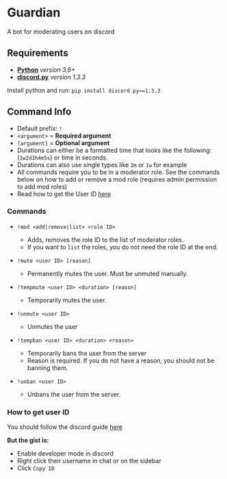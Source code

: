 # Guardian
A bot for moderating users on discord

## Requirements
- [**Python**](https://www.python.org/downloads/) *version 3.6+*
- [**discord.py**](https://pypi.org/project/discord.py/) *version 1.3.3*

Install python and run: `pip install discord.py==1.3.3`

## Command Info

- Default prefix: `!`
- `<argument>` = **Required argument**
- `[argument]` = **Optional argument**
- Durations can either be a formatted time that looks like the following: (`1w2d3h4m5s`) or time in seconds.
- Durations can also use single types like `2m` or `1w` for example
- All commands require you to be in a moderator role. See the commands below on how to add or remove a mod role (requires admin permission to add mod roles)
- Read how to get the User ID [here](#how-to-get-user-id)

### Commands

- `!mod <add|remove|list> <role ID>`
	- Adds, removes the role ID to the list of moderator roles.
	- If you want to `list` the roles, you do not need the role ID at the end.

- `!mute <user ID> [reason]`
	- Permanently mutes the user. Must be unmuted manually.

- `!tempmute <user ID> <duration> [reason]`
	- Temporarily mutes the user.

- `!unmute <user ID>`
	- Unmutes the user

- `!tempban <user ID> <duration> <reason>`
	- Temporarily bans the user from the server
	- Reason is required. If you do not have a reason, you should not be banning them.

- `!unban <user ID>`
	- Unbans the user from the server.

### How to get user ID
You should follow the discord guide [here](https://support.discordapp.com/hc/en-us/articles/206346498-Where-can-I-find-my-User-Server-Message-ID-)

**But the gist is:**

- Enable developer mode in discord
- Right click their username in chat or on the sidebar
- Click `Copy ID`
